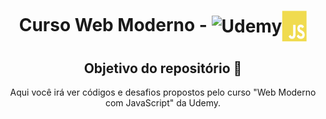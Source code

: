 <div align="center">
  <h1>Curso Web Moderno - <img align="center" alt="Udemy" height="40" src="https://img.shields.io/badge/udemy%20-A435F0.svg?style=for-the-badge&logo=udemy&logoColor=white"/><img align="center" alt="Js" height="50" width="40" src="https://raw.githubusercontent.com/devicons/devicon/master/icons/javascript/javascript-plain.svg"></h1>
  <h2>Objetivo do repositório 🎯</h2>
  <p>Aqui você irá ver códigos e desafios propostos pelo curso "Web Moderno com JavaScript" da Udemy.</p>
  </div>
